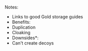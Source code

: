 Notes:
- Links to good Gold storage guides
- Benefits:
 - Duplication
 - Cloaking
- Downsides*:
 - Can't create decoys